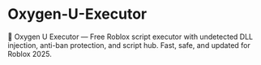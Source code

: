 # Oxygen-U-Executor
🧪 Oxygen U Executor — Free Roblox script executor with undetected DLL injection, anti-ban protection, and script hub. Fast, safe, and updated for Roblox 2025.

